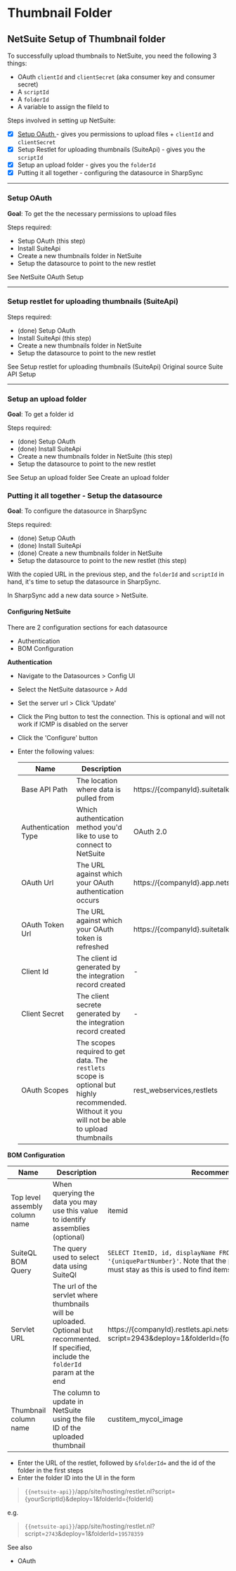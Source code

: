 # Thumbnail Folder

## NetSuite Setup of Thumbnail folder

To successfully upload thumbnails to NetSuite, you need the following 3 things:

* OAuth `clientId` and `clientSecret` (aka consumer key and consumer secret)
* A `scriptId`
* A `folderId`
* A variable to assign the fileId to

Steps involved in setting up NetSuite:

* [x] [Setup OAuth ](../)- gives you permissions to upload files + `clientId` and `clientSecret`
* [x] Setup Restlet for uploading thumbnails (SuiteApi) - gives you the `scriptId`
* [x] Setup an upload folder - gives you the `folderId`
* [x] Putting it all together - configuring the datasource in SharpSync

***

### Setup OAuth

**Goal**: To get the the necessary permissions to upload files

Steps required:

* Setup OAuth (this step)
* Install SuiteApi
* Create a new thumbnails folder in NetSuite
* Setup the datasource to point to the new restlet

See NetSuite OAuth Setup

***

### Setup restlet for uploading thumbnails (SuiteApi)

Steps required:

* (done) Setup OAuth
* Install SuiteApi (this step)
* Create a new thumbnails folder in NetSuite
* Setup the datasource to point to the new restlet

See Setup restlet for uploading thumbnails (SuiteApi) Original source Suite API Setup

***

### Setup an upload folder

**Goal**: To get a folder id

Steps required:

* (done) Setup OAuth
* (done) Install SuiteApi
* Create a new thumbnails folder in NetSuite (this step)
* Setup the datasource to point to the new restlet

See Setup an upload folder See Create an upload folder

### Putting it all together - Setup the datasource

**Goal**: To configure the datasource in SharpSync

Steps required:

* (done) Setup OAuth
* (done) Install SuiteApi
* (done) Create a new thumbnails folder in NetSuite
* Setup the datasource to point to the new restlet (this step)

With the copied URL in the previous step, and the `folderId` and `scriptId` in hand, it's time to setup the datasource in SharpSync.

In SharpSync add a new data source > NetSuite.

#### Configuring NetSuite

There are 2 configuration sections for each datasource

* Authentication
* BOM Configuration

**Authentication**

* Navigate to the Datasources > Config UI
* Select the NetSuite datasource > Add
* Set the server url > Click 'Update'
* Click the Ping button to test the connection. This is optional and will not work if ICMP is disabled on the server
* Click the 'Configure' button
*   Enter the following values:

    | Name                | Description                                                                                                                                    | Recommended value                                                                 |
    | ------------------- | ---------------------------------------------------------------------------------------------------------------------------------------------- | --------------------------------------------------------------------------------- |
    | Base API Path       | The location where data is pulled from                                                                                                         | https://{companyId}.suitetalk.api.netsuite.com                                    |
    | Authentication Type | Which authentication method you'd like to use to connect to NetSuite                                                                           | OAuth 2.0                                                                         |
    | OAuth Url           | The URL against which your OAuth authentication occurs                                                                                         | https://{companyId}.app.netsuite.com/app/login/oauth2/authorize.nl                |
    | OAuth Token Url     | The URL against which your OAuth token is refreshed                                                                                            | https://{companyId}.suitetalk.api.netsuite.com/services/rest/auth/oauth2/v1/token |
    | Client Id           | The client id generated by the integration record created                                                                                      | -                                                                                 |
    | Client Secret       | The client secrete generated by the integration record created                                                                                 | -                                                                                 |
    | OAuth Scopes        | The scopes required to get data. The `restlets` scope is optional but highly recommended. Without it you will not be able to upload thumbnails | rest\_webservices,restlets                                                        |

**BOM Configuration**

| Name                           | Description                                                                                                                               | Recommended value                                                                                                                                                                             |
| ------------------------------ | ----------------------------------------------------------------------------------------------------------------------------------------- | --------------------------------------------------------------------------------------------------------------------------------------------------------------------------------------------- |
| Top level assembly column name | When querying the data you may use this value to identify assemblies (optional)                                                           | itemid                                                                                                                                                                                        |
| SuiteQL BOM Query              | The query used to select data using SuiteQl                                                                                               | `SELECT ItemID, id, displayName FROM Item WHERE ItemID = '{uniquePartNumber}'`. Note that the place holder `{uniquePartNumber}` must stay as this is used to find items related to assemblies |
| Servlet URL                    | The url of the servlet where thumbnails will be uploaded. Optional but recommented. If specified, include the `folderId` param at the end | https://{companyId}.restlets.api.netsuite.com/app/site/hosting/restlet.nl?script=2943\&deploy=1\&folderId={folderId}                                                                          |
| Thumbnail column name          | The column to update in NetSuite using the file ID of the uploaded thumbnail                                                              | custitem\_mycol\_image                                                                                                                                                                        |

* Enter the URL of the restlet, followed by `&folderId=` and the id of the folder in the first steps
* Enter the folder ID into the UI in the form

> `{{netsuite-api}}`/app/site/hosting/restlet.nl?script={yourScriptId}\&deploy=1\&folderId={folderId}

e.g.

> `{{netsuite-api}}`/app/site/hosting/restlet.nl?script=`2743`\&deploy=1\&folderId=`19578359`

See also

* OAuth
